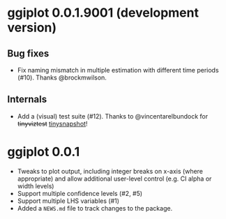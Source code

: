 # ggiplot 0.0.1.9001 (development version)

## Bug fixes

- Fix naming mismatch in multiple estimation with different time periods (#10). Thanks @brockmwilson.

## Internals

- Add a (visual) test suite (#12). Thanks to @vincentarelbundock for 
~~tinyviztest~~ [tinysnapshot](https://github.com/vincentarelbundock/tinysnapshot)!

# ggiplot 0.0.1

* Tweaks to plot output, including integer breaks on x-axis (where appropriate)
and allow additional user-level control (e.g. CI alpha or width levels)
* Support multiple confidence levels (#2, #5)
* Support multiple LHS variables (#1)
* Added a `NEWS.md` file to track changes to the package.
